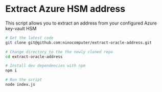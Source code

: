 # Extract Azure HSM address
This script allows you to extract an address from your configured Azure key-vault HSM


```bash
# Get the latest code
git clone git@github.com:ninocomputer/extract-oracle-address.git

# Change directory to the the newly cloned repo
cd extract-oracle-address

# Install dev dependencies with npm
npm i

# Run the script
node index.js
```
